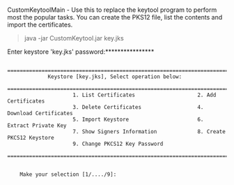 # 
CustomKeytoolMain - Use this to replace the keytool program to perform most the popular tasks.
You can create the PKS12 file, list the contents and import the certificates.

> java -jar CustomKeytool.jar key.jks

Enter keystore 'key.jks' password:****************

                ==================================================================================
                 Keystore [key.jks], Select operation below:
                ==================================================================================
                         1. List Certificates                    2. Add Certificates
                         3. Delete Certificates                  4. Download Certificates
                         5. Import Keystore                      6. Extract Private Key
                         7. Show Signers Information             8. Create PKCS12 Keystore
                         9. Change PKCS12 Key Password
                ==================================================================================


        Make your selection [1/..../9]: 

